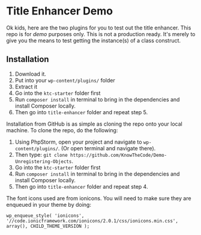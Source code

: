 # Title Enhancer Demo

Ok kids, here are the two plugins for you to test out the title enhancer. This repo is for *demo* purposes only.  This is not a production ready.  It's merely to give you the means to test getting the instance(s) of a class construct.

## Installation

1. Download it.
2. Put into your `wp-content/plugins/` folder
3. Extract it
4. Go into the `ktc-starter` folder first
5. Run `composer install` in terminal to bring in the dependencies and install Composer locally.
6. Then go into `title-enhancer` folder and repeat step 5.

Installation from GitHub is as simple as cloning the repo onto your local machine.  To clone the repo, do the following:

1. Using PhpStorm, open your project and navigate to `wp-content/plugins/`. (Or open terminal and navigate there).
2. Then type: `git clone https://github.com/KnowTheCode/Demo-Unregistering-Objects`.
3. Go into the `ktc-starter` folder first
4. Run `composer install` in terminal to bring in the dependencies and install Composer locally.
5. Then go into `title-enhancer` folder and repeat step 4.

The font icons used are from ionicons.  You will need to make sure they are enqueued in your theme by doing:

`wp_enqueue_style( 'ionicons', '//code.ionicframework.com/ionicons/2.0.1/css/ionicons.min.css', array(), CHILD_THEME_VERSION );`